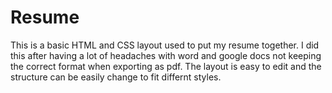 # Resume
This is a basic HTML and CSS layout used to put my resume together.
I did this after having a lot of headaches with word and google docs not keeping the correct format when exporting as pdf.
The layout is easy to edit and the structure can be easily change to fit differnt styles.
